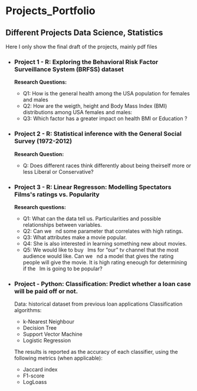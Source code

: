 # Projects_Portfolio
## Different Projects Data Science, Statistics
Here I only show the final draft of the projects, mainly pdf files

* ### Project 1 - R: Exploring the Behavioral Risk Factor Surveillance System (BRFSS) dataset
  **Research Questions:**
    * Q1: How is the general health among the USA population for females and males
    * Q2: How are the weigth, height and Body Mass Index (BMI) distributions among USA females and
males:
    * Q3: Which factor has a greater impact on health BMI or Education ?

* ### Project 2 - R: Statistical inference with the General Social Survey (1972-2012)
  **Research Question:**
    * Q: Does different races think differently about being theirself more or less Liberal or
Conservative?

* ### Project 3 - R: Linear Regresson: Modelling Spectators Films's ratings vs. Popularity
  **Research questions:**
  * Q1: What can the data tell us. Particularities and possible relationships between variables.
  * Q2: Can we  nd some parameter that correlates with high ratings.
  * Q3: What attributes make a movie popular.
  * Q4: She is also interested in learning something new about movies.
  * Q5: We would like to buy  lms for “our” tv channel that the most audience would like. Can we  nd a model that gives the
rating people will give the movie. It is high rating eneough for determining if the  lm is going to be popular?

* ### Project  - Python: Classification: Predict whether a loan case will be paid off or not.

  Data: historical dataset from previous loan applications
  Classification algorithms:
  * k-Nearest Neighbour
  * Decision Tree
  * Support Vector Machine
  * Logistic Regression
  
  The results is reported as the accuracy of each classifier, using the following metrics (when applicable):
  * Jaccard index
  * F1-score
  * LogLoass
